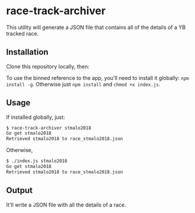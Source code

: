 # race-track-archiver

This utility will generate a JSON file that contains all of the details of a YB tracked race.

## Installation

Clone this repository locally, then:

To use the binned reference to the app, you'll need to install it globally: `npm install -g`. Otherwise just `npm install` and `chmod +x index.js`.

## Usage

If installed globally, just:

```bash
$ race-track-archiver stmalo2018
Go get stmalo2018
Retrieved stmalo2018 to race_stmalo2018.json
```

Otherwise,

```bash
$ ./index.js stmalo2018
Go get stmalo2018
Retrieved stmalo2018 to race_stmalo2018.json
```

## Output

It'll write a JSON file with all the details of a race.
